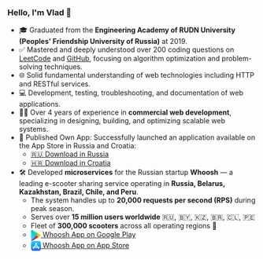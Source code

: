 ### Hello, I'm Vlad 👋  
- 🎓 Graduated from the **Engineering Academy of RUDN University (Peoples' Friendship University of Russia)** at 2019.
- ✅ Mastered and deeply understood over 200 coding questions on [LeetCode](https://leetcode.com/baydinvladislav/) and [GitHub](https://github.com/baydinvladislav/cracking-interview), focusing on algorithm optimization and problem-solving techniques.
- 🌐 Solid fundamental understanding of web technologies including HTTP and RESTful services.
- 💻 Development, testing, troubleshooting, and documentation of web applications.  
- 👨‍💻 Over 4 years of experience in **commercial web development**, specializing in designing, building, and optimizing scalable web systems.
- 📱 Published Own App: Successfully launched an application available on the App Store in Russia and Croatia:  
  - [🇷🇺 Download in Russia](https://apps.apple.com/ru/app/ascoach/id6452119737)  
  - [🇭🇷 Download in Croatia](https://apps.apple.com/hr/app/ascoach/id6452119737)  
- 🛠️ Developed **microservices** for the Russian startup **Whoosh** — a leading e-scooter sharing service operating in **Russia, Belarus, Kazakhstan, Brazil, Chile, and Peru**.  
  - The system handles up to **20,000 requests per second (RPS)** during peak season.  
  - Serves over **15 million users worldwide** 🇷🇺, 🇧🇾, 🇰🇿, 🇧🇷, 🇨🇱, 🇵🇪
  - Fleet of **300,000 scooters** across all operating regions 🛴
  - <a href="https://play.google.com/store/apps/details?id=com.punicapp.whoosh&hl=en" target="_blank">
      <img src="assets/google-play.png" alt="Google Play" width="20" style="vertical-align:middle"> Whoosh App on Google Play
    </a>
  - <a href="https://apps.apple.com/app/id1418412616" target="_blank">
      <img src="assets/app-store.png" alt="App Store" width="20" style="vertical-align:middle"> Whoosh App on App Store
    </a>

